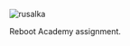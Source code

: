 ![rusalka](https://github.com/GiantChineseSalamander/Rusalka/assets/157369726/9d5cfd1a-70eb-463e-b3df-9adc3ac5d806)


Reboot Academy assignment.
